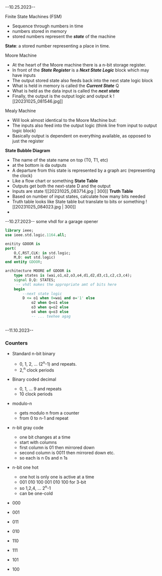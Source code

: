 --10.25.2023--

Finite State Machines (FSM)
- Sequence through numbers in time
- numbers stored in memory
- stored numbers represent the ***state*** of the machine

**State**: a stored number representing a place in time.

Moore Machine
- At the heart of the Moore machine there is a n-bit storage register.
- In front of the ***State Register*** is a ***Next State Logic*** block which may have inputs
- The output stored state also feeds back into the next state logic block
- What is held in memory is called the ***Current State*** Q
- What is held as the data input is called the ***next state***
- Finally, the output is the output logic and output k
![[20231025_081546.jpg]]


Mealy Machine
- Will look almost identical to the Moore Machine but:
- The inputs also feed into the output logic (think line from input to output logic block)
- Basically output is dependent on everything available, as opposed to just the register



**State Bubble Diagram**
- The name of the state name on top (T0, T1, etc)
- at the bottom is da outputs
- A departure from this state is represented by a graph arc (representing the clock)
- Like a flow chart or something
**State Table**
-  Outputs get both the next-state D and the output
- Inputs are state
![[20231025_083714.jpg | 300]]
**Truth Table**
- Based on number of input states, calculate how many bits needed
- Truth table looks like State table but translate to bits or something
![[20231025_084023.jpg | 300]]
- 


--10.27.2023--
	some vhdl for a garage opener

```vhdl
library ieee;
use ieee.std.logic.1164.all;

enitity GDOOR is
port(
	O,C,RST,CLK: in std.logic;
	M,D: out std.logic)
end entity GDOOR;

architecture MOORE of GDOOR is
	type states is (wai,o1,o2,o3,o4,d1,d2,d3,c1,c2,c3,c4);
	signal D,Q: STATES;
	 -- vhdl makes the appropriate amt of bits here
	begin 
		--next state logic
		D <= o1 when 0=wai and o='1' else 
			o2 when Q=o1 else
			o3 when q=o2 else
			o4 when q=o3 else 
			-- ... teehee agag
	
```

--11.10.2023--
### Counters
- Standard n-bit binary
	- 0, 1, 2, ... (2<sup>n</sup>-1) and repeats. 
	 - 2,<sup>n</sup> clock periods
- Binary coded decimal
	- 0, 1, ... 9 and repeats
	- 10 clock periods
- modulo-n
	- gets modulo n from a counter
	- from 0 to n-1 and repeat
- n-bit gray code
	- one bit changes at a time
	- start with columns
	- first column is 01 then mirrored down
	- second column is 0011 then mirrored down etc.
	- so each is n 0s and n 1s
- n-bit one hot
	- one hot is only one is active at a time
	- 001 010 100 001 010 100 for 3-bit
	- so 1,2,4, ... 2<sup>n</sup>-1
	- can be one-cold

- 000
- 001
- 011
- 010
- 110
- 111
- 101
- 100